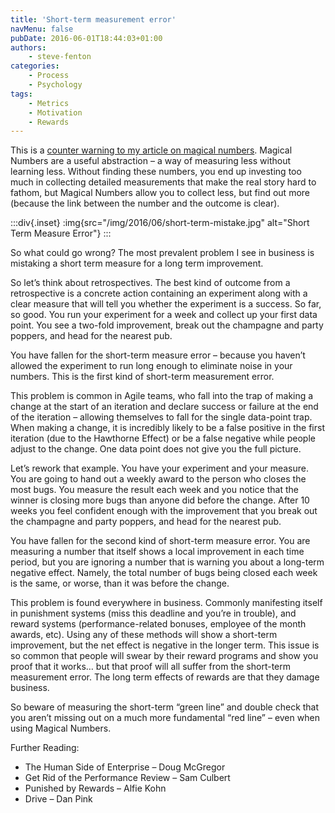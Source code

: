 ```yaml
---
title: 'Short-term measurement error'
navMenu: false
pubDate: 2016-06-01T18:44:03+01:00
authors:
    - steve-fenton
categories:
    - Process
    - Psychology
tags:
    - Metrics
    - Motivation
    - Rewards
---
```


This is a [counter warning to my article on magical numbers](https://www.linkedin.com/pulse/metrics-find-your-magical-number-steve-fenton). Magical Numbers are a useful abstraction – a way of measuring less without learning less. Without finding these numbers, you end up investing too much in collecting detailed measurements that make the real story hard to fathom, but Magical Numbers allow you to collect less, but find out more (because the link between the number and the outcome is clear).

:::div{.inset}
:img{src="/img/2016/06/short-term-mistake.jpg" alt="Short Term Measure Error"}
:::

So what could go wrong? The most prevalent problem I see in business is mistaking a short term measure for a long term improvement.

So let’s think about retrospectives. The best kind of outcome from a retrospective is a concrete action containing an experiment along with a clear measure that will tell you whether the experiment is a success. So far, so good. You run your experiment for a week and collect up your first data point. You see a two-fold improvement, break out the champagne and party poppers, and head for the nearest pub.

You have fallen for the short-term measure error – because you haven’t allowed the experiment to run long enough to eliminate noise in your numbers. This is the first kind of short-term measurement error.

This problem is common in Agile teams, who fall into the trap of making a change at the start of an iteration and declare success or failure at the end of the iteration – allowing themselves to fall for the single data-point trap. When making a change, it is incredibly likely to be a false positive in the first iteration (due to the Hawthorne Effect) or be a false negative while people adjust to the change. One data point does not give you the full picture.

Let’s rework that example. You have your experiment and your measure. You are going to hand out a weekly award to the person who closes the most bugs. You measure the result each week and you notice that the winner is closing more bugs than anyone did before the change. After 10 weeks you feel confident enough with the improvement that you break out the champagne and party poppers, and head for the nearest pub.

You have fallen for the second kind of short-term measure error. You are measuring a number that itself shows a local improvement in each time period, but you are ignoring a number that is warning you about a long-term negative effect. Namely, the total number of bugs being closed each week is the same, or worse, than it was before the change.

This problem is found everywhere in business. Commonly manifesting itself in punishment systems (miss this deadline and you’re in trouble), and reward systems (performance-related bonuses, employee of the month awards, etc). Using any of these methods will show a short-term improvement, but the net effect is negative in the longer term. This issue is so common that people will swear by their reward programs and show you proof that it works… but that proof will all suffer from the short-term measurement error. The long term effects of rewards are that they damage business.

So beware of measuring the short-term “green line” and double check that you aren’t missing out on a much more fundamental “red line” – even when using Magical Numbers.

Further Reading:

- The Human Side of Enterprise – Doug McGregor
- Get Rid of the Performance Review – Sam Culbert
- Punished by Rewards – Alfie Kohn
- Drive – Dan Pink